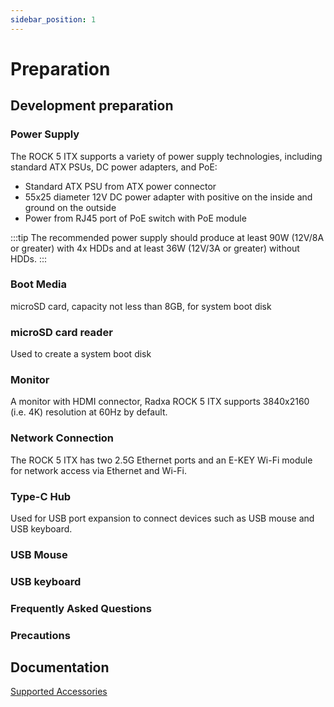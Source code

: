 ```yaml
---
sidebar_position: 1
---
```


# Preparation

## Development preparation

### Power Supply

The ROCK 5 ITX supports a variety of power supply technologies, including standard ATX PSUs, DC power adapters, and PoE:

- Standard ATX PSU from ATX power connector
- 55x25 diameter 12V DC power adapter with positive on the inside and ground on the outside
- Power from RJ45 port of PoE switch with PoE module

:::tip
The recommended power supply should produce at least 90W (12V/8A or greater) with 4x HDDs and at least 36W (12V/3A or greater) without HDDs.
:::

### Boot Media

microSD card, capacity not less than 8GB, for system boot disk

### microSD card reader

Used to create a system boot disk

### Monitor

A monitor with HDMI connector, Radxa ROCK 5 ITX supports 3840x2160 (i.e. 4K) resolution at 60Hz by default.

### Network Connection

The ROCK 5 ITX has two 2.5G Ethernet ports and an E-KEY Wi-Fi module for network access via Ethernet and Wi-Fi.

### Type-C Hub

Used for USB port expansion to connect devices such as USB mouse and USB keyboard.

### USB Mouse

### USB keyboard

### Frequently Asked Questions

### Precautions

## Documentation

[Supported Accessories](../accessories)
